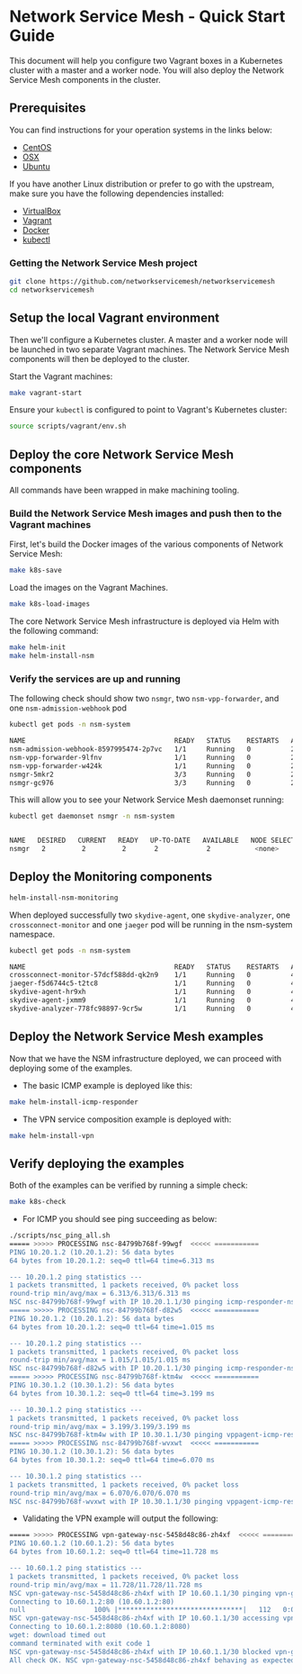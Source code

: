 # Network Service Mesh - Quick Start Guide

This document will help you configure two Vagrant boxes in a Kubernetes cluster with a master and a worker node. You will also deploy the Network Service Mesh components in the cluster.

## Prerequisites

You can find instructions for your operation systems in the links below:

* [CentOS](prereq-centos.md)
* [OSX](prereq-osx.md)
* [Ubuntu](prereq-ubuntu.md)

If you have another Linux distribution or prefer to go with the upstream, make sure you have the following dependencies installed:

* [VirtualBox](https://www.virtualbox.org/wiki/Downloads)
* [Vagrant](https://www.vagrantup.com/docs/installation/)
* [Docker](https://docs.docker.com/install/)
* [kubectl](https://kubernetes.io/docs/tasks/tools/install-kubectl/)

### Getting the Network Service Mesh project

```bash
git clone https://github.com/networkservicemesh/networkservicemesh
cd networkservicemesh
```

## Setup the local Vagrant environment

Then we'll configure a Kubernetes cluster. A master and a worker node will be launched in two separate Vagrant machines. The Network Service Mesh components will then be deployed to the cluster.

Start the Vagrant machines:

```bash
make vagrant-start
```

Ensure your `kubectl` is configured to point to Vagrant's Kubernetes cluster:

```bash
source scripts/vagrant/env.sh
```

## Deploy the core Network Service Mesh components

All commands have been wrapped in make machining tooling.

### Build the Network Service Mesh images and push then to the Vagrant machines

First, let's build the Docker images of the various components of Network Service Mesh:

```bash
make k8s-save
```

Load the images on the Vagrant Machines.

```bash
make k8s-load-images
```

The core Network Service Mesh infrastructure is deployed via Helm with the following command:

```bash
make helm-init
make helm-install-nsm
```

### Verify the services are up and running

The following check should show two `nsmgr`, two `nsm-vpp-forwarder`, and one `nsm-admission-webhook` pod

```bash
kubectl get pods -n nsm-system

NAME                                     READY   STATUS    RESTARTS   AGE
nsm-admission-webhook-8597995474-2p7vc   1/1     Running   0          2m4s
nsm-vpp-forwarder-9lfnv                  1/1     Running   0          2m5s
nsm-vpp-forwarder-w424k                  1/1     Running   0          2m5s
nsmgr-5mkr2                              3/3     Running   0          2m5s
nsmgr-gc976                              3/3     Running   0          2m5s
```

This will allow you to see your Network Service Mesh daemonset running:

```bash
kubectl get daemonset nsmgr -n nsm-system


NAME   DESIRED   CURRENT   READY   UP-TO-DATE   AVAILABLE   NODE SELECTOR   AGE
nsmgr   2         2         2       2            2           <none>          19m
```

## Deploy the Monitoring components

```bash
helm-install-nsm-monitoring
```

When deployed successfully two `skydive-agent`, one `skydive-analyzer`, one `crossconnect-monitor` and one `jaeger` pod will be running in the nsm-system namespace.

```bash 
kubectl get pods -n nsm-system 

NAME                                     READY   STATUS    RESTARTS   AGE
crossconnect-monitor-57dcf588dd-qk2n9    1/1     Running   0          43s
jaeger-f5d6744c5-t2tc8                   1/1     Running   0          43s
skydive-agent-hr9xh                      1/1     Running   0          43s
skydive-agent-jxmm9                      1/1     Running   0          43s
skydive-analyzer-778fc98897-9cr5w        1/1     Running   0          43s
```

## Deploy the Network Service Mesh examples

Now that we have the NSM infrastructure deployed, we can proceed with deploying some of the examples.

* The basic ICMP example is deployed like this:

```bash
make helm-install-icmp-responder
```

* The VPN service composition example is deployed with:

```bash
make helm-install-vpn
```

## Verify deploying the examples

Both of the examples can be verified by running a simple check:

```bash
make k8s-check
```

* For ICMP you should see ping succeeding as below:

```bash
./scripts/nsc_ping_all.sh
===== >>>>> PROCESSING nsc-84799b768f-99wgf  <<<<< ===========
PING 10.20.1.2 (10.20.1.2): 56 data bytes
64 bytes from 10.20.1.2: seq=0 ttl=64 time=6.313 ms

--- 10.20.1.2 ping statistics ---
1 packets transmitted, 1 packets received, 0% packet loss
round-trip min/avg/max = 6.313/6.313/6.313 ms
NSC nsc-84799b768f-99wgf with IP 10.20.1.1/30 pinging icmp-responder-nse TargetIP: 10.20.1.2 successful
===== >>>>> PROCESSING nsc-84799b768f-d82w5  <<<<< ===========
PING 10.20.1.2 (10.20.1.2): 56 data bytes
64 bytes from 10.20.1.2: seq=0 ttl=64 time=1.015 ms

--- 10.20.1.2 ping statistics ---
1 packets transmitted, 1 packets received, 0% packet loss
round-trip min/avg/max = 1.015/1.015/1.015 ms
NSC nsc-84799b768f-d82w5 with IP 10.20.1.1/30 pinging icmp-responder-nse TargetIP: 10.20.1.2 successful
===== >>>>> PROCESSING nsc-84799b768f-ktm4w  <<<<< ===========
PING 10.30.1.2 (10.30.1.2): 56 data bytes
64 bytes from 10.30.1.2: seq=0 ttl=64 time=3.199 ms

--- 10.30.1.2 ping statistics ---
1 packets transmitted, 1 packets received, 0% packet loss
round-trip min/avg/max = 3.199/3.199/3.199 ms
NSC nsc-84799b768f-ktm4w with IP 10.30.1.1/30 pinging vppagent-icmp-responder-nse TargetIP: 10.30.1.2 successful
===== >>>>> PROCESSING nsc-84799b768f-wvxwt  <<<<< ===========
PING 10.30.1.2 (10.30.1.2): 56 data bytes
64 bytes from 10.30.1.2: seq=0 ttl=64 time=6.070 ms

--- 10.30.1.2 ping statistics ---
1 packets transmitted, 1 packets received, 0% packet loss
round-trip min/avg/max = 6.070/6.070/6.070 ms
NSC nsc-84799b768f-wvxwt with IP 10.30.1.1/30 pinging vppagent-icmp-responder-nse TargetIP: 10.30.1.2 successful
```

* Validating the VPN example will output the following:

```bash
===== >>>>> PROCESSING vpn-gateway-nsc-5458d48c86-zh4xf  <<<<< ===========
PING 10.60.1.2 (10.60.1.2): 56 data bytes
64 bytes from 10.60.1.2: seq=0 ttl=64 time=11.728 ms

--- 10.60.1.2 ping statistics ---
1 packets transmitted, 1 packets received, 0% packet loss
round-trip min/avg/max = 11.728/11.728/11.728 ms
NSC vpn-gateway-nsc-5458d48c86-zh4xf with IP 10.60.1.1/30 pinging vpn-gateway-nse TargetIP: 10.60.1.2 successful
Connecting to 10.60.1.2:80 (10.60.1.2:80)
null                 100% |*******************************|   112   0:00:00 ETA
NSC vpn-gateway-nsc-5458d48c86-zh4xf with IP 10.60.1.1/30 accessing vpn-gateway-nse TargetIP: 10.60.1.2 TargetPort:80 successful
Connecting to 10.60.1.2:8080 (10.60.1.2:8080)
wget: download timed out
command terminated with exit code 1
NSC vpn-gateway-nsc-5458d48c86-zh4xf with IP 10.60.1.1/30 blocked vpn-gateway-nse TargetIP: 10.60.1.2 TargetPort:8080
All check OK. NSC vpn-gateway-nsc-5458d48c86-zh4xf behaving as expected.
```
